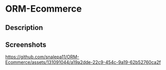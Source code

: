 # ORM-Ecommerce


## Description

## Screenshots

https://github.com/snalepa11/ORM-Ecommerce/assets/131091044/a19a2dde-22c9-454c-9a19-62b52760ca2f

